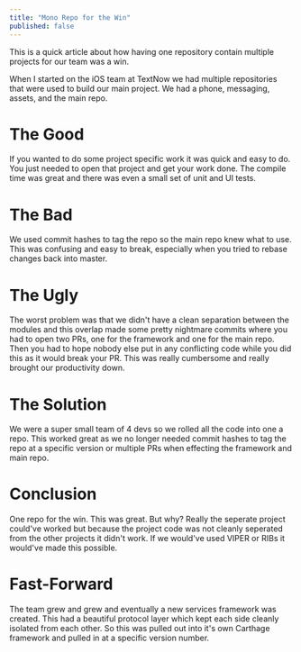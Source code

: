 ```yaml
---
title: "Mono Repo for the Win"
published: false
---
```


This is a quick article about how having one repository contain multiple projects for our team was a win.

When I started on the iOS team at TextNow we had multiple repositories that were used to build our main project. We had a phone, messaging, assets, and the main repo.

# The Good

If you wanted to do some project specific work it was quick and easy to do. You just needed to open that project and get your work done. The compile time was great and there was even a small set of unit and UI tests.

# The Bad

We used commit hashes to tag the repo so the main repo knew what to use. This was confusing and easy to break, especially when you tried to rebase changes back into master.

# The Ugly

The worst problem was that we didn't have a clean separation between the modules and this overlap made some pretty nightmare commits where you had to open two PRs, one for the framework and one for the main repo. Then you had to hope nobody else put in any conflicting code while you did this as it would break your PR. This was really cumbersome and really brought our productivity down.

# The Solution

We were a super small team of 4 devs so we rolled all the code into one a repo. This worked great as we no longer needed commit hashes to tag the repo at a specific version or multiple PRs when effecting the framework and main repo.

# Conclusion

One repo for the win. This was great. But why? Really the seperate project could've worked but because the project code was not cleanly seperated from the other projects it didn't work. If we would've used VIPER or RIBs it would've made this possible.

# Fast-Forward

The team grew and grew and eventually a new services framework was created. This had a beautiful protocol layer which kept each side cleanly isolated from each other. So this was pulled out into it's own Carthage framework and pulled in at a specific version number.
